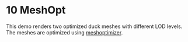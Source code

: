 # 10 MeshOpt

This demo renders two optimized duck meshes with different LOD levels. The meshes are optimized using [meshoptimizer](https://github.com/zeux/meshoptimizer). 